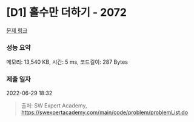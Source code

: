 # [D1] 홀수만 더하기 - 2072 

[문제 링크](https://swexpertacademy.com/main/code/problem/problemDetail.do?contestProbId=AV5QSEhaA5sDFAUq) 

### 성능 요약

메모리: 13,540 KB, 시간: 5 ms, 코드길이: 287 Bytes

### 제출 일자

2022-06-29 18:32



> 출처: SW Expert Academy, https://swexpertacademy.com/main/code/problem/problemList.do